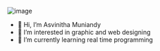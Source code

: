 ![image](https://user-images.githubusercontent.com/92290739/137152273-a87cc7ae-f6df-4885-907f-5ae87852a1f3.png)
- 👋 Hi, I’m Asvinitha Muniandy 
- 👀 I’m interested in graphic and web designing
- 🌱 I’m currently learning real time programming


<!---
ASVINITHA/ASVINITHA is a ✨ special ✨ repository because its `README.md` (this file) appears on your GitHub profile.
You can click the Preview link to take a look at your changes.
--->
